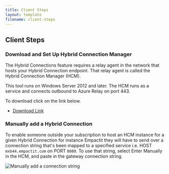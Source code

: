 ```yaml
---
title: Client Steps
layout: template
filename: client-steps
--- 
```


## Client Steps

### Download and Set Up Hybrid Connection Manager
The Hybrid Connections feature requires a relay agent in the network that hosts your Hybrid Connection endpoint. That relay agent is called the Hybrid Connection Manager (HCM). 

This tool runs on Windows Server 2012 and later. The HCM runs as a service and connects outbound to Azure Relay on port 443.

To download click on the link below.

* [Download Link](https://download.microsoft.com/download/0/E/4/0E48D57B-C563-4877-8ACB-CB740C7C6A78/HybridConnectionManager.msi)

### Manually add a Hybrid Connection
To enable someone outside your subscription to host an HCM instance for a given Hybrid Connection for instance Empactit they will have to send over a connection string that's been mapped to a specified service i.e. HOST `mxb44.empactit.com` on PORT `8080`. To use that string, select Enter Manually in the HCM, and paste in the gateway connection string.

![Manually add a connection string](https://docs.microsoft.com/en-us/azure/app-service/media/app-service-hybrid-connections/hybridconn-manual.png)
